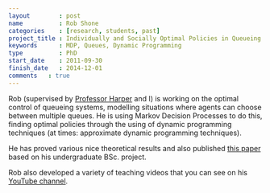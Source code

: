 ```yaml
---
layout        : post
name          : Rob Shone
categories    : [research, students, past]
project_title : Individually and Socially Optimal Policies in Queueing Systems with Multiple Heterogeneous Facilities
keywords      : MDP, Queues, Dynamic Programming
type          : PhD
start_date    : 2011-09-30
finish_date   : 2014-12-01
comments   : true
---
```


Rob (supervised by [Professor Harper](http://www.profpaulharper.com/) and I) is working on the optimal control of queueing systems, modelling situations where agents can choose between multiple queues. He is using Markov Decision Processes to do this, finding optimal policies through the using of dynamic programming techniques (at times: approximate dynamic programming techniques).

He has proved various nice theoretical results and also published [this paper](http://www.sciencedirect.com/science/article/pii/S0377221712009472) based on his undergraduate BSc. project.

Rob also developed a variety of teaching videos that you can see on his [YouTube channel](https://www.youtube.com/user/raphile01).
